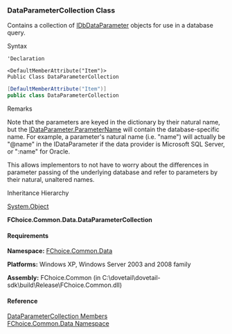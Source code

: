﻿### DataParameterCollection Class

Contains a collection of [IDbDataParameter](ms-help://MS.NETFrameworkSDKv1.1/cpref/html/frlrfSystemDataIDbDataParameterClassTopic.htm) objects for use in a database query.

Syntax

```vbnet
'Declaration

<DefaultMemberAttribute("Item")>
Public Class DataParameterCollection 
```

```csharp
[DefaultMemberAttribute("Item")]
public class DataParameterCollection 
```

Remarks

Note that the parameters are keyed in the dictionary by their natural name, but the [IDataParameter.ParameterName](ms-help://MS.NETFrameworkSDKv1.1/cpref/html/frlrfsystemdataidataparameterclassparameternametopic.htm) will contain the database-specific name. For example, a parameter's natural name (i.e. "name") will actually be "@name" in the IDataParameter if the data provider is Microsoft SQL Server, or ":name" for Oracle.

This allows implementors to not have to worry about the differences in parameter passing of the underlying database and refer to parameters by their natural, unaltered names.

Inheritance Hierarchy

[System.Object](https://msdn.microsoft.com/en-us/library/e5kfa45b(v=vs.110).aspx)

**FChoice.Common.Data.DataParameterCollection**  

#### Requirements

**Namespace:** [FChoice.Common.Data](FChoice.Common~FChoice.Common.Data_namespace.md)

**Platforms:** Windows XP, Windows Server 2003 and 2008 family

**Assembly:** FChoice.Common (in C:\\dovetail\\dovetail-sdk\\build\\Release\\FChoice.Common.dll)

#### Reference

[DataParameterCollection Members](FChoice.Common~FChoice.Common.Data.DataParameterCollection_members.md)  
[FChoice.Common.Data Namespace](FChoice.Common~FChoice.Common.Data_namespace.md)
